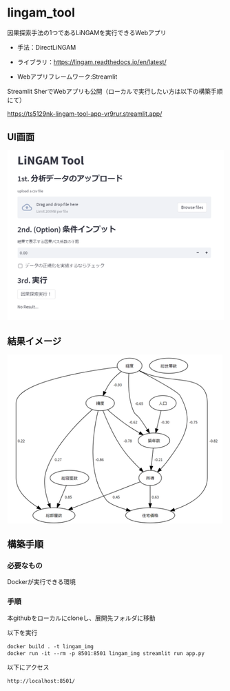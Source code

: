 # lingam_tool
因果探索手法の1つであるLiNGAMを実行できるWebアプリ


+ 手法：DirectLiNGAM

+ ライブラリ：https://lingam.readthedocs.io/en/latest/

+ Webアプリフレームワーク:Streamlit


Streamlit SherでWebアプリも公開（ローカルで実行したい方は以下の構築手順にて）

https://ts5129nk-lingam-tool-app-vr9rur.streamlit.app/

## UI画面
<img src=image/tool_ui.png width='600px'>

## 結果イメージ
<img src=image/sample_result.png width='500px'>


## 構築手順
### 必要なもの
Dockerが実行できる環境
### 手順
本githubをローカルにcloneし、展開先フォルダに移動

以下を実行
~~~
docker build . -t lingam_img
docker run -it --rm -p 8501:8501 lingam_img streamlit run app.py
~~~

以下にアクセス

~~~
http://localhost:8501/
~~~
